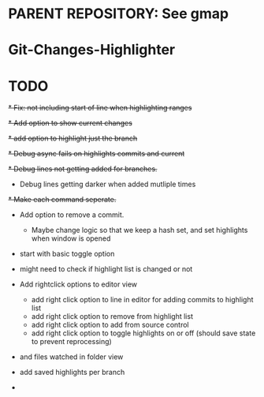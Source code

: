 # PARENT REPOSITORY: See gmap

# Git-Changes-Highlighter

# TODO
~~* Fix: not including start of line when highlighting ranges~~

~~* Add option to show current changes~~

~~* add option to highlight just the branch~~

~~* Debug async fails on highlights commits and current~~

~~* Debug lines not getting added for branches.~~

* Debug lines getting darker when added mutliple times

~~* Make each command seperate.~~

* Add option to remove a commit.
    * Maybe change logic so that we keep a hash set, and set highlights when window is opened

* start with basic toggle option

* might need to check if highlight list is changed or not

* Add rightclick options to editor view
    * add right click option to line in editor for adding commits to highlight list
    * add right click option to remove from highlight list
    * add right click option to add from source control
    * add right click option to toggle highlights on or off (should save state to prevent reprocessing)

* and files watched in folder view

* add saved highlights per branch

* 

